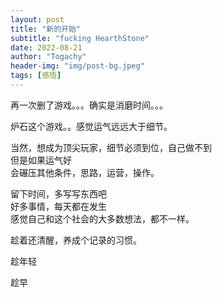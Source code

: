 ```yaml
---
layout: post
title: "新的开始"
subtitle: "fucking HearthStone"
date: 2022-08-21
author: "Togachy"
header-img: "img/post-bg.jpeg"
tags: [感悟]
---
```


再一次删了游戏。。。确实是消磨时间。。。  

炉石这个游戏。。感觉运气远远大于细节。

当然，想成为顶尖玩家，细节必须到位，自己做不到  
但是如果运气好  
会碾压其他条件，思路，运营，操作。

留下时间，多写写东西吧  
好多事情，每天都在发生  
感觉自己和这个社会的大多数想法，都不一样。  

趁着还清醒，养成个记录的习惯。

趁年轻

趁早
